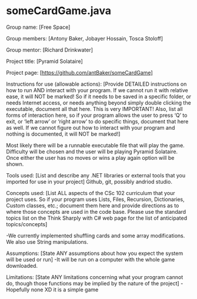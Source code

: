 # someCardGame.java

Group name: [Free Space]

Group members: [Antony Baker, Jobayer Hossain, Tosca Stoloff]

Group mentor: [Richard Drinkwater]

Project title: [Pyramid Solataire]

Project page: [https://github.com/antBaker/someCardGame]

Instructions for use (allowable actions): [Provide DETAILED  instructions on how to run AND interact with your program. If we cannot run it with relative ease, it will NOT be marked! So if it needs to be saved in a specific folder, or needs Internet access, or needs anything beyond simply double clicking the executable, document all that here. This is very IMPORTANT! Also, list all forms of interaction here, so if your program allows the user to press ‘Q’ to exit, or ‘left arrow’ or ‘right arrow’ to do specific things, document that here as well. If we cannot figure out how to interact with your program and nothing is documented, it will NOT be marked!] 

Most likely there will be a runnable executable file that will play the game. Difficulty will be chosen and the user will be playing Pyramid Solataire. Once either the user has no moves or wins a play again option will be shown. 

Tools used: [List and describe any .NET libraries or external tools that you imported for use in your project] Github, git, possibly andriod studio.

Concepts used: [List ALL aspects of the CSc 102 curriculum that your project uses. So if your program uses Lists, Files, Recursion, Dictionaries, Custom classes, etc.; document them here and provide directions as to where those concepts are used in the code base. Please use the standard topics list on the Think Sharply with C# web page for the list of anticipated topics/concepts]

-We currently implemented shuffling cards and some array modifications. We also use String manipulations.

Assumptions: [State ANY assumptions about how you expect the system will be used or run]
-It will be run on a computer with the whole game downloaded.

Limitations: [State ANY limitations concerning what your program cannot do, though those functions may be implied by the nature of the project]
-Hopefully none XD it is a simple game


